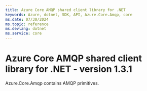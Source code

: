 ```yaml
---
title: Azure Core AMQP shared client library for .NET
keywords: Azure, dotnet, SDK, API, Azure.Core.Amqp, core
ms.date: 07/30/2024
ms.topic: reference
ms.devlang: dotnet
ms.service: core
---
```

# Azure Core AMQP shared client library for .NET - version 1.3.1 


Azure.Core.Amqp contains AMQP primitives. 

